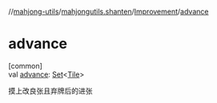 //[mahjong-utils](../../../index.md)/[mahjongutils.shanten](../index.md)/[Improvement](index.md)/[advance](advance.md)

# advance

[common]\
val [advance](advance.md): [Set](https://kotlinlang.org/api/latest/jvm/stdlib/kotlin.collections/-set/index.html)&lt;[Tile](../../mahjongutils.models/-tile/index.md)&gt;

摸上改良张且弃牌后的进张
